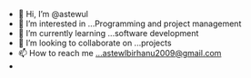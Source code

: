- 👋 Hi, I’m @astewul
- 👀 I’m interested in ...Programming and project management 
- 🌱 I’m currently learning ...software development 
- 💞️ I’m looking to collaborate on ...projects
- 📫 How to reach me ...astewlbirhanu2009@gmail.com
- 

<!---
astewul/astewul is a ✨ special ✨ repository because its `README.md` (this file) appears on your GitHub profile.
You can click the Preview link to take a look at your changes.
--->
